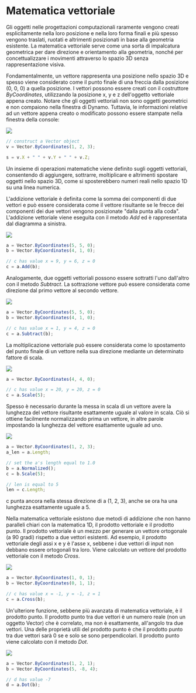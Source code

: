 # Matematica vettoriale

Gli oggetti nelle progettazioni computazionali raramente vengono creati esplicitamente nella loro posizione e nella loro forma finali e più spesso vengono traslati, ruotati e altrimenti posizionati in base alla geometria esistente. La matematica vettoriale serve come una sorta di impalcatura geometrica per dare direzione e orientamento alla geometria, nonché per concettualizzare i movimenti attraverso lo spazio 3D senza rappresentazione visiva.

Fondamentalmente, un vettore rappresenta una posizione nello spazio 3D e spesso viene considerato come il punto finale di una freccia dalla posizione (0, 0, 0) a quella posizione. I vettori possono essere creati con il costruttore *ByCoordinates*, utilizzando la posizione x, y e z dell'oggetto vettoriale appena creato. Notare che gli oggetti vettoriali non sono oggetti geometrici e non compaiono nella finestra di Dynamo. Tuttavia, le informazioni relative ad un vettore appena creato o modificato possono essere stampate nella finestra della console:

![](images/12-3/VectorMath_01.png)

```js
// construct a Vector object
v = Vector.ByCoordinates(1, 2, 3);

s = v.X + " " + v.Y + " " + v.Z;
```

Un insieme di operazioni matematiche viene definito sugli oggetti vettoriali, consentendo di aggiungere, sottrarre, moltiplicare e altrimenti spostare oggetti nello spazio 3D, come si sposterebbero numeri reali nello spazio 1D su una linea numerica.

L'addizione vettoriale è definita come la somma dei componenti di due vettori e può essere considerata come il vettore risultante se le frecce dei componenti dei due vettori vengono posizionate "dalla punta alla coda". L'addizione vettoriale viene eseguita con il metodo *Add* ed è rappresentata dal diagramma a sinistra.

![](images/12-3/VectorMath_02.png)

```js
a = Vector.ByCoordinates(5, 5, 0);
b = Vector.ByCoordinates(4, 1, 0);

// c has value x = 9, y = 6, z = 0
c = a.Add(b);
```

Analogamente, due oggetti vettoriali possono essere sottratti l'uno dall'altro con il metodo *Subtract*. La sottrazione vettore può essere considerata come direzione dal primo vettore al secondo vettore.

![](images/12-3/VectorMath_03.png)

```js
a = Vector.ByCoordinates(5, 5, 0);
b = Vector.ByCoordinates(4, 1, 0);

// c has value x = 1, y = 4, z = 0
c = a.Subtract(b);
```

La moltiplicazione vettoriale può essere considerata come lo spostamento del punto finale di un vettore nella sua direzione mediante un determinato fattore di scala.

![](images/12-3/VectorMath_04.png)

```js
a = Vector.ByCoordinates(4, 4, 0);

// c has value x = 20, y = 20, z = 0
c = a.Scale(5);
```

Spesso è necessario durante la messa in scala di un vettore avere la lunghezza del vettore risultante esattamente uguale al valore in scala. Ciò si ottiene facilmente normalizzando prima un vettore, in altre parole impostando la lunghezza del vettore esattamente uguale ad uno.

![](images/12-3/VectorMath_05.png)

```js
a = Vector.ByCoordinates(1, 2, 3);
a_len = a.Length;

// set the a's length equal to 1.0
b = a.Normalized();
c = b.Scale(5);

// len is equal to 5
len = c.Length;
```

c punta ancora nella stessa direzione di a (1, 2, 3), anche se ora ha una lunghezza esattamente uguale a 5.

Nella matematica vettoriale esistono due metodi di addizione che non hanno paralleli chiari con la matematica 1D, il prodotto vettoriale e il prodotto punto. Il prodotto vettoriale è un mezzo per generare un vettore ortogonale (a 90 gradi) rispetto a due vettori esistenti. Ad esempio, il prodotto vettoriale degli assi x e y è l'asse x, sebbene i due vettori di input non debbano essere ortogonali tra loro. Viene calcolato un vettore del prodotto vettoriale con il metodo *Cross*.

![](images/12-3/VectorMath_06.png)

```js
a = Vector.ByCoordinates(1, 0, 1);
b = Vector.ByCoordinates(0, 1, 1);

// c has value x = -1, y = -1, z = 1
c = a.Cross(b);
```

Un'ulteriore funzione, sebbene più avanzata di matematica vettoriale, è il prodotto punto. Il prodotto punto tra due vettori è un numero reale (non un oggetto Vector) che è correlato, ma non è esattamente, all'angolo tra due vettori. Una delle proprietà utili del prodotto punto è che il prodotto punto tra due vettori sarà 0 se e solo se sono perpendicolari. Il prodotto punto viene calcolato con il metodo *Dot*.

![](images/12-3/VectorMath_07.png)

```js
a = Vector.ByCoordinates(1, 2, 1);
b = Vector.ByCoordinates(5, -8, 4);

// d has value -7
d = a.Dot(b);
```


